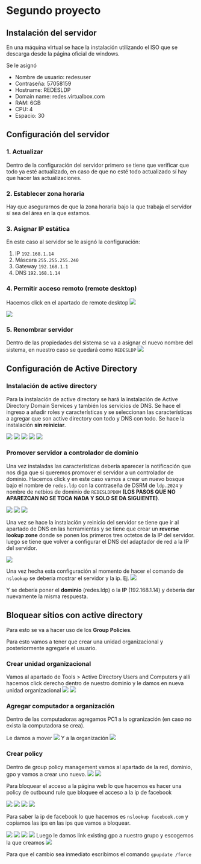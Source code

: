 # Segundo proyecto
## Instalación del servidor
En una máquina virtual se hace la instalación utilizando el ISO que se descarga desde la página oficial de windows.

Se le asignó
- Nombre de usuario: redesuser
- Contraseña: 57058159
- Hostname: REDESLDP
- Domain name: redes.virtualbox.com
- RAM: 6GB
- CPU: 4
- Espacio: 30

## Configuración del servidor
### 1. Actualizar
Dentro de la configuración del servidor primero se tiene que verificar que todo ya esté actualizado, en caso de que no esté todo actualizado sí hay que hacer las actualizaciones.
### 2. Establecer zona horaria
Hay que asegurarnos de que la zona horaria bajo la que trabaja el servidor sí sea del área en la que estamos. 
### 3. Asignar IP estática
En este caso al servidor se le asignó la configuración:
1. IP `192.168.1.14`
2. Máscara `255.255.255.240`
3. Gateway `192.168.1.1`
4. DNS `192.168.1.14`
### 4. Permitir acceso remoto (remote desktop)
Hacemos click en el apartado de remote desktop
![](../../../00%20Attachments/Pasted%20image%2020240918213953.png)

![](../../../00%20Attachments/Pasted%20image%2020240918214136.png)

### 5. Renombrar servidor
Dentro de las propiedades del sistema se va a asignar el nuevo nombre del sistema, en nuestro caso se quedará como `REDESLDP`
![](../../../00%20Attachments/Pasted%20image%2020240918214241.png)

## Configuración de Active Directory
### Instalación de active directory
Para la instalación de active directory se hará la instalación de Active Directory Domain Services y también los servicios de DNS. Se hace el ingreso a añadir roles y características y se seleccionan las características a agregar que son active directory con todo y DNS con todo. Se hace la instalación **sin reiniciar**.

![](../../../00%20Attachments/Pasted%20image%2020240918220342.png)
![](../../../00%20Attachments/Pasted%20image%2020240918220435.png)
![](../../../00%20Attachments/Pasted%20image%2020240918220521.png)
![](../../../00%20Attachments/Pasted%20image%2020240918220536.png)
![](../../../00%20Attachments/Pasted%20image%2020240918220603.png)


### Promover servidor a controlador de dominio
Una vez instaladas las características debería aparecer la notificación que nos diga que si queremos promover el servidor a un controlador de dominio. Hacemos click y en este caso vamos a crear un nuevo bosque bajo el nombre de `redes.ldp` con la contraseña de DSRM de `ldp.2024` y nombre de netbios de dominio de `REDESLDPDOM` **(LOS PASOS QUE NO APAREZCAN NO SE TOCA NADA Y SOLO SE DA SIGUIENTE)**.

![](../../../00%20Attachments/Pasted%20image%2020240918220812.png)
![](../../../00%20Attachments/Pasted%20image%2020240918220931.png)
![](../../../00%20Attachments/Pasted%20image%2020240918221109.png)

Una vez se hace la instalación y reinicio del servidor se tiene que ir al apartado de DNS en las herramientas y se tiene que crear un **reverse lookup zone** donde se ponen los primeros tres octetos de la IP del servidor. luego se tiene que volver a configurar el DNS del adaptador de red a la IP del servidor.

![](../../../00%20Attachments/Pasted%20image%2020240918222551.png)

Una vez hecha esta configuración al momento de hacer el comando de `nslookup` se debería mostrar el servidor y la ip.
Ej.
![](../../../00%20Attachments/Pasted%20image%2020240918222852.png)

Y se debería poner el **dominio** (redes.ldp) o la **IP** (192.168.1.14) y debería dar nuevamente la misma respuesta.

## Bloquear sitios con active directory
Para esto se va a hacer uso de los **Group Policies**.

Para esto vamos a tener que crear una unidad organizacional y posteriormente agregarle el usuario.

### Crear unidad organizacional
Vamos al apartado de Tools > Active Directory Users and Computers y allí hacemos click derecho dentro de nuestro dominio y le damos en nueva unidad organizacional
![](../../../00%20Attachments/Pasted%20image%2020240918225142.png)
![](../../../00%20Attachments/Pasted%20image%2020240918225203.png)

### Agregar computador a organización
Dentro de las computadoras agregamos PC1 a la ogranización (en caso no exista la computadora se crea).

Le damos a mover
![](../../../00%20Attachments/Pasted%20image%2020240918225348.png)
Y a la organización
![](../../../00%20Attachments/Pasted%20image%2020240918225400.png)

### Crear policy
Dentro de group policy management vamos al apartado de la red, dominio, gpo y vamos a crear uno nuevo.
![](../../../00%20Attachments/Pasted%20image%2020240918225634.png)
![](../../../00%20Attachments/Pasted%20image%2020240918225658.png)

Para bloquear el acceso a la página web lo que hacemos es hacer una policy de outbound rule que bloquee el acceso a la ip de facebook

![](../../../00%20Attachments/Pasted%20image%2020240918225807.png)
![](../../../00%20Attachments/Pasted%20image%2020240918225839.png)
![](../../../00%20Attachments/Pasted%20image%2020240918225850.png)
![](../../../00%20Attachments/Pasted%20image%2020240918225901.png)

Para saber la ip de facebook lo que hacemos es `nslookup facebook.com` y copiamos las ips en las ips que vamos a bloquear.

![](../../../00%20Attachments/Pasted%20image%2020240918230032.png)
![](../../../00%20Attachments/Pasted%20image%2020240918230127.png)
![](../../../00%20Attachments/Pasted%20image%2020240918230204.png)
![](../../../00%20Attachments/Pasted%20image%2020240918230219.png)
Luego le damos link existing gpo a nuestro grupo y escogemos la que creamos
![](../../../00%20Attachments/Pasted%20image%2020240918230409.png)

Para que el cambio sea inmediato escribimos el comando `gpupdate /force`
